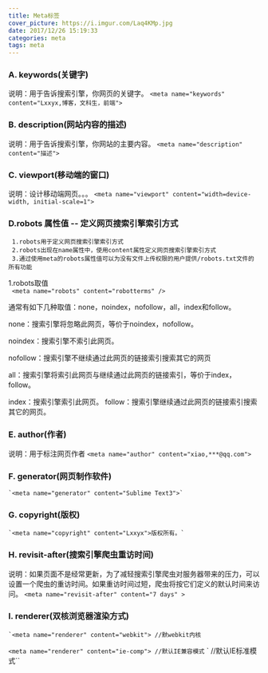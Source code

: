 ```yaml
---
title: Meta标签
cover_picture: https://i.imgur.com/Laq4KMp.jpg 
date: 2017/12/26 15:19:33 
categories: meta
tags: meta
---
```


### A. keywords(关键字) ###
说明：用于告诉搜索引擎，你网页的关键字。
   `<meta name="keywords" content="Lxxyx,博客，文科生，前端">`

### B. description(网站内容的描述) ###
说明：用于告诉搜索引擎，你网站的主要内容。
    `<meta name="description" content="描述">`

### C. viewport(移动端的窗口) ###
说明：设计移动端网页。。。
    `<meta name="viewport" content="width=device-width, initial-scale=1">`

### D.robots 属性值 -- 定义网页搜索引擎索引方式   ###
     1.robots用于定义网页搜索引擎索引方式
     2.robots出现在name属性中，使用content属性定义网页搜索引擎索引方式
     3.通过使用meta的robots属性值可以为没有文件上传权限的用户提供/robots.txt文件的所有功能
1.robots取值  
     ` <meta name="robots" content="robotterms" />` 
    
通常有如下几种取值：none，noindex，nofollow，all，index和follow。

none：搜索引擎将忽略此网页，等价于noindex，nofollow。

noindex：搜索引擎不索引此网页。

nofollow：搜索引擎不继续通过此网页的链接索引搜索其它的网页

all：搜索引擎将索引此网页与继续通过此网页的链接索引，等价于index，follow。

index：搜索引擎索引此网页。
follow：搜索引擎继续通过此网页的链接索引搜索其它的网页。

### E. author(作者) ###
说明：用于标注网页作者
    `<meta name="author" content="xiao,***@qq.com">`
### F. generator(网页制作软件) ###
    `<meta name="generator" content="Sublime Text3">`
### G. copyright(版权) ###
    `<meta name="copyright" content="Lxxyx">版权所有。`
### H. revisit-after(搜索引擎爬虫重访时间) ###
说明：如果页面不是经常更新，为了减轻搜索引擎爬虫对服务器带来的压力，可以设置一个爬虫的重访时间。如果重访时间过短，爬虫将按它们定义的默认时间来访问。
    `<meta name="revisit-after" content="7 days" >`
### I. renderer(双核浏览器渲染方式) ###
    `<meta name="renderer" content="webkit"> //默webkit内核
   `<meta name="renderer" content="ie-comp"> //默认IE兼容模式`
   `<meta name="renderer" content="ie-stand"> //默认IE标准模式``
